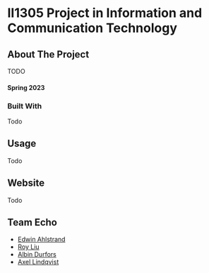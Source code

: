 # II1305 Project in Information and Communication Technology


## About The Project
<!-- Bakgrund -->
TODO
#### Spring 2023

### Built With
Todo
<!-- Lista av språk och verktyg vi använt -->


## Usage
Todo
<!-- Hur man använder produkten -->


## Website
Todo
<!-- Länk till expo -->


## Team Echo
 - [Edwin Ahlstrand](https://github.com/EdwinAhl)
 - [Roy Liu](https://github.com/ruisnake)
 - [Albin Durfors](https://github/DrakenDurfors)
 - [Axel Lindqvist](https://github.com/ProgrammingCookies)
<!--[Ditt namn här](länk till din Github-profil)-->
